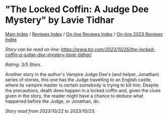 # "The Locked Coffin: A Judge Dee Mystery" by Lavie Tidhar

[Main Index](../../../README.md) / [Reviews Index](../../README.md) / [On-line Reviews Index](../README.md) / [On-line 2023 Reviews Index](README.md)

*Story can be read on-line: <https://www.tor.com/2023/10/25/the-locked-coffin-a-judge-dee-mystery-lavie-tidhar/>*

*Rating: 3/5 Stars.*

Another story in the author's Vampire Judge Dee's (and helper, Jonathan) series of stories, this one has the Judge travelling to an English castle, where its vampire master is certain somebody is trying to kill him. Despite the precautions, death does happen in a locked coffin and, given the clues given in the story, the reader might have a chance to deduce what happened before the Judge, or Jonathan, do.

*Story read from 2023/10/22 to 2023/10/23.*
